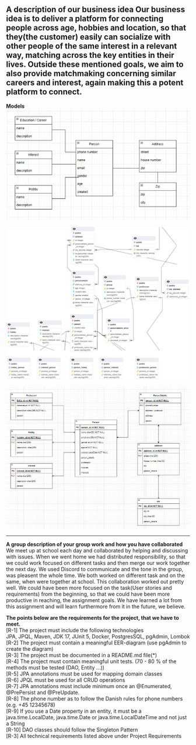 **A description of our business idea**
Our business idea is to deliver a platform for connecting people across age, hobbies
and location, so that they(the customer) easily can socialize with other people of the same interest in a
relevant way, matching across the key entities in their lives.
Outside these mentioned goals, we aim to also provide matchmaking concerning similar careers and interest,
again making this a potent platform to connect.
--------------------------------------------------------------------------------------------
**Models**
![Domain Model](https://github.com/pantertanter/SP1-Hobby-B6/blob/main/Domain%20Model.png)

![PGAdmin gnerated EER Diagram](https://github.com/pantertanter/SP1-Hobby-B6/blob/main/EER_Diagram_PGAdmin.png)

![Initial EER Diagram from draw.io](https://github.com/pantertanter/SP1-Hobby-B6/blob/main/Initial%20EER%20Diagram.png)

--------------------------------------------------------------------------------------------    
**A group description of your group work and how you have collaborated**
We meet up at school each day and collaborated by helping and discussing with issues. When we went home we had distributed responsibility, so that
we could work focused on different tasks and then merge our work together the next day. We used Discord to communicate and the tone in the group,
was pleasent the whole time. We both worked on different task and on the same, when were together at school. This collaboration worked out pretty well.
We could have been more focused on the task(User stories and requirements) from the beginning, so that we could have been more productive in reaching,
the assignment goals. We have learned a lot from this assignment and will learn furthermore from it in the future, we believe.


**The points below are the requirements for the project, that we have to meet.** <br>
[R-1] The project must include the following technologies <br>
JPA, 
JPQL, 
Maven, 
JDK 17, 
JUnit 5,
Docker, 
PostgresSQL, 
pgAdmin, 
Lombok <br>
[R-2] The project must contain a meaningful EER-diagram (use pgAdmin to create the diagram) <br>
[R-3] The project must be documented in a README.md file(*) <br>
[R-4] The project must contain meaningful unit tests. (70 - 80 % of the methods must be tested (DAO, Entity ...)) <br>
[R-5] JPA annotations must be used for mapping domain classes <br>
[R-6] JPQL must be used for all CRUD operations <br>
[R-7] JPA annotations must include minimum once an @Enumerated, @PrePersist and @PreUpdate. <br>
[R-8] The phone number as to follow the Danish rules for phone numbers (e.g. +45 12345678) <br>
[R-9] If you use a Date property in an entity, it must be a java.time.LocalDate, java.time.Date or java.time.LocalDateTime and not just a String <br>
[R-10] DAO classes should follow the Singleton Pattern <br>
[R-3] All technical requirements listed above under Project Requirements <br>



  